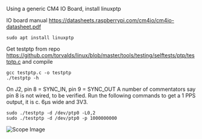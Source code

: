 Using a generic CM4 IO Board, install linuxptp

IO board manual https://datasheets.raspberrypi.com/cm4io/cm4io-datasheet.pdf

```
sudo apt install linuxptp
```
Get testptp from repo https://github.com/torvalds/linux/blob/master/tools/testing/selftests/ptp/testptp.c and compile
```
gcc testptp.c -o testptp
./testptp -h
```
On J2, pin 8 = SYNC_IN, pin 9 = SYNC_OUT
A number of commentators say pin 8 is not wired, to be verified.
Run the following commands to get a 1 PPS output, it is c. 6µs wide and 3V3. 
```
sudo ./testptp -d /dev/ptp0 -L0,2
sudo ./testptp -d /dev/ptp0 -p 1000000000
```
![Scope Image](1PPS.jpg)
